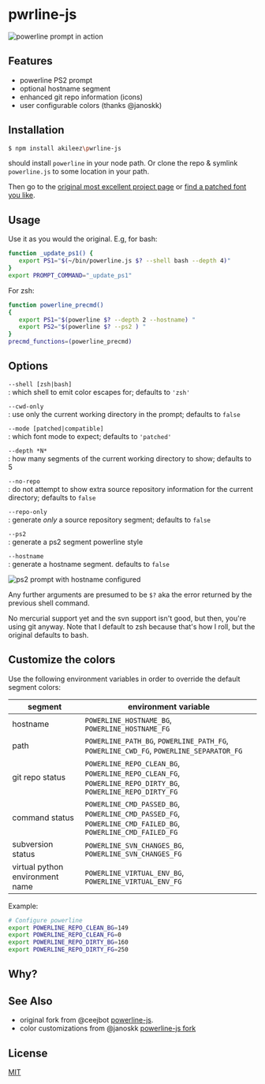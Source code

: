 # pwrline-js

![powerline prompt in action](http://i.imgur.com/EzEVaLB.png)

## Features
- powerline PS2 prompt
- optional hostname segment
- enhanced git repo information (icons)
- user configurable colors (thanks @janoskk)

## Installation
```sh
$ npm install akileez\pwrline-js
```
should install `powerline` in your node path. Or clone the repo & symlink `powerline.js` to some location in your path.

Then go to the [original most excellent project page](https://github.com/powerline/powerline) or [find a patched font you like](https://github.com/powerline/fonts).

## Usage
Use it as you would the original. E.g, for bash:

```sh
function _update_ps1() {
   export PS1="$(~/bin/powerline.js $? --shell bash --depth 4)"
}
export PROMPT_COMMAND="_update_ps1"
```

For zsh:

```sh
function powerline_precmd()
{
   export PS1="$(powerline $? --depth 2 --hostname) "
   export PS2="$(powerline $? --ps2 ) "
}
precmd_functions=(powerline_precmd)
```

## Options

`--shell [zsh|bash]`  
: which shell to emit color escapes for; defaults to `'zsh'`

`--cwd-only`  
: use only the current working directory in the prompt; defaults to `false`

`--mode [patched|compatible]`  
: which font mode to expect; defaults to `'patched'`

`--depth *N*`  
: how many segments of the current working directory to show; defaults to 5

`--no-repo`  
: do not attempt to show extra source repository information for the current directory; defaults to `false`

`--repo-only`  
: generate *only* a source repository segment; defaults to `false`

`--ps2`  
: generate a ps2 segment powerline style  

`--hostname`  
: generate a hostname segment. defaults to `false`

![ps2 prompt with hostname configured](http://i.imgur.com/8ssFi2q.png)

Any further arguments are presumed to be `$?` aka the error returned by the previous shell command.

No mercurial support yet and the svn support isn't good, but then, you're using git anyway. Note that I default to zsh because that's how I roll, but the original defaults to bash.

## Customize the colors

Use the following environment variables in order to override the default segment colors:

segment | environment variable
-----|---------------------
hostname | `POWERLINE_HOSTNAME_BG`, `POWERLINE_HOSTNAME_FG`
path | `POWERLINE_PATH_BG`, `POWERLINE_PATH_FG`, `POWERLINE_CWD_FG`, `POWERLINE_SEPARATOR_FG`
git repo status | `POWERLINE_REPO_CLEAN_BG`, `POWERLINE_REPO_CLEAN_FG`, `POWERLINE_REPO_DIRTY_BG`, `POWERLINE_REPO_DIRTY_FG`
command status | `POWERLINE_CMD_PASSED_BG`, `POWERLINE_CMD_PASSED_FG`, `POWERLINE_CMD_FAILED_BG`, `POWERLINE_CMD_FAILED_FG`
subversion status | `POWERLINE_SVN_CHANGES_BG`, `POWERLINE_SVN_CHANGES_FG`
virtual python environment name | `POWERLINE_VIRTUAL_ENV_BG`, `POWERLINE_VIRTUAL_ENV_FG`


Example:

```sh
# Configure powerline
export POWERLINE_REPO_CLEAN_BG=149
export POWERLINE_REPO_CLEAN_FG=0
export POWERLINE_REPO_DIRTY_BG=160
export POWERLINE_REPO_DIRTY_FG=250
```

## Why?


## See Also  
- original fork from @ceejbot [powerline-js](https://github.com/ceejbot/powerline-js). 
- color customizations from @janoskk [powerline-js fork](https://github.com/janoskk/powerline-js)

## License
[MIT](https://tldrlegal.com/license/mit-license)

